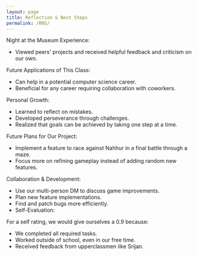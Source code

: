 ```yaml
---
layout: page
title: Reflection & Next Steps
permalink: /RNS/
---
```

Night at the Museum Experience:

- Viewed peers' projects and received helpful feedback and criticism on our own.

Future Applications of This Class:

- Can help in a potential computer science career.
- Beneficial for any career requiring collaboration with coworkers.

Personal Growth:

- Learned to reflect on mistakes.
- Developed perseverance through challenges.
- Realized that goals can be achieved by taking one step at a time.

Future Plans for Our Project:

- Implement a feature to race against Nahhur in a final battle through a maze.
- Focus more on refining gameplay instead of adding random new features.

Collaboration & Development:

- Use our multi-person DM to discuss game improvements.
- Plan new feature implementations.
- Find and patch bugs more efficiently.
- Self-Evaluation:

For a self rating, we would give ourselves a 0.9 because:

- We completed all required tasks.
- Worked outside of school, even in our free time.
- Received feedback from upperclassmen like Srijan.